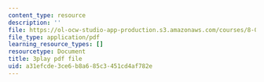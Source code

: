 ```yaml
---
content_type: resource
description: ''
file: https://ol-ocw-studio-app-production.s3.amazonaws.com/courses/8-01sc-classical-mechanics-fall-2016/a31efcde3ce6b8a685c3451cd4af782e_Idx3VgOpUDk.pdf
file_type: application/pdf
learning_resource_types: []
resourcetype: Document
title: 3play pdf file
uid: a31efcde-3ce6-b8a6-85c3-451cd4af782e
---
```

